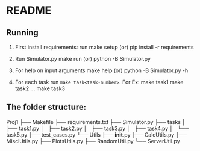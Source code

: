 # README

## Running

1. First install requirements: run
      make setup   (or)
      pip install -r requirements

2. Run Simulator.py
      make run     (or)
      python -B Simulator.py

3. For help on input arguments
      make help    (or)
      python -B Simulator.py -h

4. For each task run `make task<task-number>`. For Ex:
      make task1
      make task2
      ...
      make task3



## The folder structure:

Proj1
├── Makefile
├── requirements.txt
├── Simulator.py
├── tasks
│   ├── task1.py
│   ├── task2.py
│   ├── task3.py
│   ├── task4.py
│   └── task5.py
├── test_cases.py
└── Utils
    ├── __init__.py
    ├── CalcUtils.py
    ├── MisclUtils.py
    ├── PlotsUtils.py
    ├── RandomUtil.py
    └── ServerUtil.py
